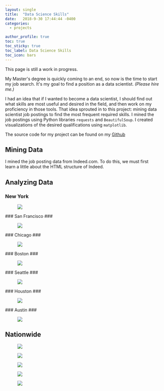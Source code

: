 ```yaml
---
layout: single
title:  "Data Science Skills"
date:   2018-9-30 17:44:44 -0400
categories:
  - projects

author_profile: true
toc: true
toc_sticky: true
toc_label: Data Science Skills
toc_icon: bars
---
```

This page is still a work in progress.

My Master's degree is quickly coming to an end, so now is the time to start my job search. It's my goal to find a position as a data scientist. *(Please hire me.)*

I had an idea that if I wanted to become a data scientist, I should find out what skills are most useful and desired in the field, and then work on my proficiency in those tools. That idea sprouted in to this project: mining data scientist job postings to find the most frequent required skills. I mined the job postings using Python libraries `requests` and `BeautifulSoup`. I created visualizations of the desired qualifications using `matplotlib`.

The source code for my project can be found on my [Github][github]
## Mining Data ##
I mined the job posting data from Indeed.com. To do this, we must first learn a little about the HTML structure of Indeed.


## Analyzing Data ##
### New York ###
<figure>
<a href="/assets/images/datascience/new_york.png"><img src="/assets/images/datascience/new_york.png"></a>
</figure>
### San Francisco ###
<figure>
<a href="/assets/images/datascience/san_francisco.png"><img src="/assets/images/datascience/san_francisco.png"></a>
</figure>
### Chicago ###
<figure>
<a href="/assets/images/datascience/chicago.png"><img src="/assets/images/datascience/chicago.png"></a>
</figure>
### Boston ###
<figure>
<a href="/assets/images/datascience/boston.png"><img src="/assets/images/datascience/boston.png"></a>
</figure>
### Seattle ###
<figure>
<a href="/assets/images/datascience/seattle.png"><img src="/assets/images/datascience/seattle.png"></a>
</figure>
### Houston ###
<figure>
<a href="/assets/images/datascience/houston.png"><img src="/assets/images/datascience/houston.png"></a>
</figure>
### Austin ###
<figure>
<a href="/assets/images/datascience/austin.png"><img src="/assets/images/datascience/austin.png"></a>
</figure>

## Nationwide ##
<figure>
<a href="/assets/images/datascience/nation_program.png"><img src="/assets/images/datascience/nation_program.png"></a>
</figure>

<figure>
<a href="/assets/images/datascience/nation_analysis.png"><img src="/assets/images/datascience/nation_analysis.png"></a>
</figure>

<figure>
<a href="/assets/images/datascience/nation_distributed.png"><img src="/assets/images/datascience/nation_distributed.png"></a>
</figure>

<figure>
<a href="/assets/images/datascience/nation_database.png"><img src="/assets/images/datascience/nation_database.png"></a>
</figure>

<figure>
<a href="/assets/images/datascience/nation_python.png"><img src="/assets/images/datascience/nation_python.png"></a>
</figure>

[github]: https://github.com/ltmorro/job_analytics
